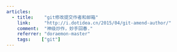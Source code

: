 ```yaml
---
articles:
  - title:    "git修改提交作者和邮箱"
    link:     "http://i.dotidea.cn/2015/04/git-amend-author/"
    comment:  "神级炒作，妙手回春."
    referrer: "doraemon-master"
    tags:    ["git"]
---
```

